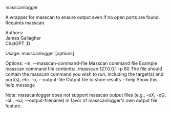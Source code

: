 masscanlogger

A wrapper for masscan to ensure output even if no open ports are found. Requires masscan.

Authors:  
James Gallagher  
ChatGPT :D

Usage: masscanlogger [options]

Options:
    -m, --masscan-command-file <file>    Masscan command file
                                         Example masscan command file contents: ./masscan 127.0.0.1 -p 80
                                         The file should contain the masscan command you wish to run, including the target(s) and port(s), etc.
    -o, --output-file <file>             Output file to store results
    --help                               Show this help message
    
Note: masscanlogger does not support masscan output files (e.g., -oX, -oG, -oL, -oJ, --output-filename) in favor of masscanlogger's own output file feature.
